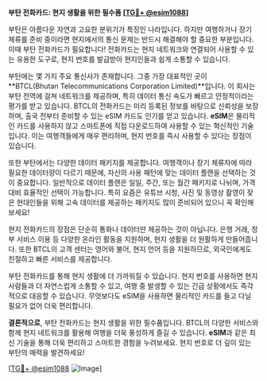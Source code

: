 **부탄 전화카드: 현지 생활을 위한 필수품 [[TG💪+ @esim1088](https://t.me/s/esim1088)]**

부탄은 아름다운 자연과 고요한 분위기가 특징인 나라입니다. 하지만 여행하거나 장기 체류를 준비 중이라면 현지에서의 통신 문제는 반드시 해결해야 할 중요한 부분입니다. 이때 부탄 전화카드가 필요합니다! 전화카드는 현지 네트워크와 연결되어 사용할 수 있는 유용한 도구로, 현지 번호를 발급받아 현지인들과 쉽게 소통할 수 있습니다.

부탄에는 몇 가지 주요 통신사가 존재합니다. 그중 가장 대표적인 곳이 **BTCL(Bhutan Telecommunications Corporation Limited)**입니다. 이 회사는 부탄 전역에 걸쳐 네트워크를 제공하며, 특히 데이터 통신 속도가 빠르고 안정적이라는 평가를 받고 있습니다. BTCL의 전화카드는 미리 등록된 정보를 바탕으로 신뢰성을 보장하며, 출국 전부터 준비할 수 있는 eSIM 카드도 인기를 얻고 있습니다. **eSIM**은 물리적인 카드를 사용하지 않고 스마트폰에 직접 다운로드하여 사용할 수 있는 혁신적인 기술입니다. 이는 여행객들에게 매우 편리하며, 현지 번호를 즉시 사용할 수 있다는 장점이 있습니다.

또한 부탄에서는 다양한 데이터 패키지를 제공합니다. 여행객이나 장기 체류자에 따라 필요한 데이터량이 다르기 때문에, 자신의 사용 패턴에 맞는 데이터 플랜을 선택하는 것이 중요합니다. 일반적으로 데이터 플랜은 일일, 주간, 또는 월간 패키지로 나뉘며, 가격대비 효율적인 선택이 가능합니다. 특히 요즘은 유튜브 시청, 사진 및 동영상 촬영이 잦은 현대인들을 위해 고속 데이터를 제공하는 패키지도 많이 준비되어 있으니 꼭 확인해 보세요!

현지 전화카드의 장점은 단순히 통화나 데이터만 제공하는 것이 아닙니다. 은행 거래, 정부 서비스 이용 등 다양한 온라인 활동을 지원하며, 현지 생활을 더 원활하게 만들어줍니다. 또한 BTCL의 고객 센터는 영어와 불어, 현지 언어 등을 지원하므로, 외국인에게도 친절하고 빠른 서비스를 제공합니다.

부탄 전화카드를 통해 현지 생활에 더 가까워질 수 있습니다. 현지 번호를 사용하면 현지 사람들과 더 자연스럽게 소통할 수 있고, 여행 중 발생할 수 있는 긴급 상황에서도 즉각적으로 대응할 수 있습니다. 무엇보다도 eSIM을 사용하면 물리적인 카드를 들고 다닐 필요가 없어 더욱 편리합니다.

**결론적으로**, 부탄 전화카드는 현지 생활을 위한 필수품입니다. BTCL의 다양한 서비스와 함께 현지 네트워크를 활용해 여행을 더욱 풍성하게 즐길 수 있습니다. **eSIM**과 같은 최신 기술을 통해 더욱 편리하고 스마트한 경험을 누려보세요. 현지 번호로 더 깊이 있는 부탄의 매력을 발견하세요! 

[[TG💪+ @esim1088](https://t.me/s/esim1088) ![Image](https://i.postimg.cc/Y0z9fWf4/image.png)]